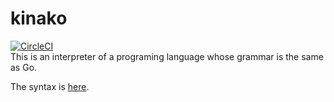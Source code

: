 # kinako
[![CircleCI](https://circleci.com/gh/tomocy/kinako/tree/master.svg?style=svg)](https://circleci.com/gh/tomocy/kinako/tree/master)  
This is an interpreter of a programing language whose grammar is the same as Go.

The syntax is [here](./syntax.md).